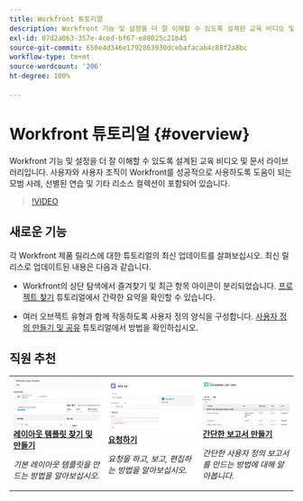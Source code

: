 ```yaml
---
title: Workfront 튜토리얼
description: Workfront 기능 및 설정을 더 잘 이해할 수 있도록 설계된 교육 비디오 및 문서 라이브러리입니다.  사용자와 사용자 조직이 Workfront를 성공적으로 사용하도록 도움이 되는 모범 사례, 선별된 연습 및 기타 리소스 컬렉션이 포함되어 있습니다.
exl-id: 07d2a063-357e-4ced-bf67-e80025c21b45
source-git-commit: 650e4d346e1792863930dcebafacab4c88f2a8bc
workflow-type: tm+mt
source-wordcount: '206'
ht-degree: 100%

---
```


# Workfront 튜토리얼 {#overview}

Workfront 기능 및 설정을 더 잘 이해할 수 있도록 설계된 교육 비디오 및 문서 라이브러리입니다.  사용자와 사용자 조직이 Workfront를 성공적으로 사용하도록 도움이 되는 모범 사례, 선별된 연습 및 기타 리소스 컬렉션이 포함되어 있습니다.

>[!VIDEO](https://video.tv.adobe.com/v/335063/?quality=12&learn=on)

<!-- 

This is the landing page of the user guide. It should be the first list item in the TOC.md file. 
See other user landing pages to get ideas. 

-->

<div id="whats-new-section">

## 새로운 기능

각 Workfront 제품 릴리스에 대한 튜토리얼의 최신 업데이트를 살펴보십시오. 최신 릴리스로 업데이트된 내용은 다음과 같습니다.

* Workfront의 상단 탐색에서 즐겨찾기 및 최근 항목 아이콘이 분리되었습니다. <a href="/help/manage-work/projects/find-projects.md">프로젝트 찾기</a> 튜토리얼에서 간략한 요약을 확인할 수 있습니다.

* 여러 오브젝트 유형과 함께 작동하도록 사용자 정의 양식을 구성합니다. <a href="/help/custom-data/custom-forms/custom-forms-creating-and-sharing-a-custom-form.md">사용자 정의 만들기 및 공유</a> 튜토리얼에서 방법을 확인하십시오.

</div>

<div id="recs-overview-body-1"></div>
<div id="recs-overview-body-2"></div>
<div id="recs-overview-body-3"></div>
<div id="recs-overview-body-4"></div>
<div id="recs-overview-body-5"></div>
<div id="recs-overview-body-6"></div>

<div id="staff-picks-section">

## 직원 추천

<table style="margin-top: 0 !important">
  <tr>
   <td>
      <a href="/help/administration-and-setup/layout-templates/find-layout-templates.md">
      <img alt="레이아웃 템플릿 찾기 및 만들기" src="./assets/ltemp_01.png"/>
      </a>
      <div>
         <a href="/help/administration-and-setup/layout-templates/find-layout-templates.md"><strong>레이아웃 템플릿 찾기 및 만들기</strong></a>
      </div>
      <p>
         <em>기본 레이아웃 템플릿을 만드는 방법을 알아보십시오.</em>
      </p>
    </td>
   <td>
      <a href="/help/manage-work/issues-requests/make-a-request.md">
      <img alt="요청 작성" src="./assets/nrequest_01.png"/>
      </a>
      <div>
         <a href="/help/manage-work/issues-requests/make-a-request.md"><strong>요청하기</strong></a>
      </div>
      <p>
         <em>요청을 하고, 보고, 편집하는 방법을 알아보십시오.</em>
      </p>

<td>
      <a href="/help/reporting/basic-reporting/create-a-simple-report.md">
      <img alt="간단한 보고서 만들기" src="./assets/sreport_01.png"/>
      </a>
      <div>
         <a href="/help/reporting/basic-reporting/create-a-simple-report.md"><strong>간단한 보고서 만들기</strong></a>
      </div>
      <p>
         <em>간단한 사용자 정의 보고서를 만드는 방법에 대해 알아봅니다.</em>
      </p>
    </td>
  </tr>
</table>

</div>